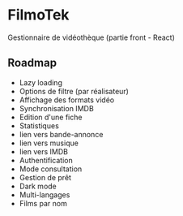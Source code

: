 # FilmoTek

Gestionnaire de vidéothèque (partie front - React)

## Roadmap

- Lazy loading
- Options de filtre (par réalisateur)
- Affichage des formats vidéo
- Synchronisation IMDB
- Edition d'une fiche
- Statistiques
- lien vers bande-annonce
- lien vers musique
- lien vers IMDB
- Authentification
- Mode consultation
- Gestion de prêt
- Dark mode
- Multi-langages
- Films par nom
